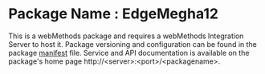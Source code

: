 # Package Name : EdgeMegha12
This is a webMethods package and requires a webMethods Integration Server to host it. Package versioning and configuration can be found in the package [manifest](./EdgeMegha12/manifest.v3) file. Service and API documentation is available on the package's home page http://&lt;server&gt;:&lt;port&gt;/&lt;packagename>.